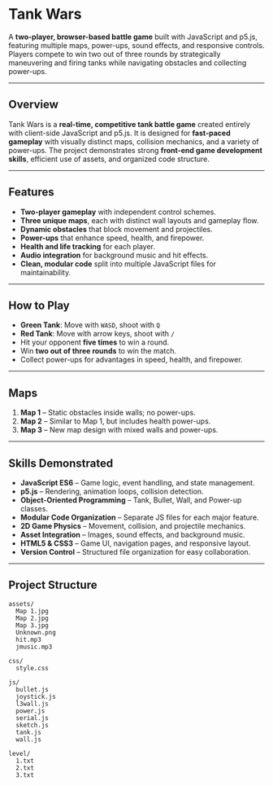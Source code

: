 # Tank Wars

A **two-player, browser-based battle game** built with JavaScript and p5.js, featuring multiple maps, power-ups, sound effects, and responsive controls. Players compete to win two out of three rounds by strategically maneuvering and firing tanks while navigating obstacles and collecting power-ups.

---

## Overview
Tank Wars is a **real-time, competitive tank battle game** created entirely with client-side JavaScript and p5.js. It is designed for **fast-paced gameplay** with visually distinct maps, collision mechanics, and a variety of power-ups. The project demonstrates strong **front-end game development skills**, efficient use of assets, and organized code structure.

---

## Features
- **Two-player gameplay** with independent control schemes.
- **Three unique maps**, each with distinct wall layouts and gameplay flow.
- **Dynamic obstacles** that block movement and projectiles.
- **Power-ups** that enhance speed, health, and firepower.
- **Health and life tracking** for each player.
- **Audio integration** for background music and hit effects.
- **Clean, modular code** split into multiple JavaScript files for maintainability.

---

## How to Play
- **Green Tank**: Move with `WASD`, shoot with `Q`
- **Red Tank**: Move with arrow keys, shoot with `/`
- Hit your opponent **five times** to win a round.
- Win **two out of three rounds** to win the match.
- Collect power-ups for advantages in speed, health, and firepower.

---

## Maps
1. **Map 1** – Static obstacles inside walls; no power-ups.
2. **Map 2** – Similar to Map 1, but includes health power-ups.
3. **Map 3** – New map design with mixed walls and power-ups.

---

## Skills Demonstrated
- **JavaScript ES6** – Game logic, event handling, and state management.
- **p5.js** – Rendering, animation loops, collision detection.
- **Object-Oriented Programming** – Tank, Bullet, Wall, and Power-up classes.
- **Modular Code Organization** – Separate JS files for each major feature.
- **2D Game Physics** – Movement, collision, and projectile mechanics.
- **Asset Integration** – Images, sound effects, and background music.
- **HTML5 & CSS3** – Game UI, navigation pages, and responsive layout.
- **Version Control** – Structured file organization for easy collaboration.

---

## Project Structure
```plaintext
assets/
  Map 1.jpg
  Map 2.jpg
  Map 3.jpg
  Unknown.png
  hit.mp3
  jmusic.mp3

css/
  style.css

js/
  bullet.js
  joystick.js
  l3wall.js
  power.js
  serial.js
  sketch.js
  tank.js
  wall.js

level/
  1.txt
  2.txt
  3.txt
```
